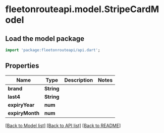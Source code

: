 # fleetonrouteapi.model.StripeCardModel

## Load the model package
```dart
import 'package:fleetonrouteapi/api.dart';
```

## Properties
Name | Type | Description | Notes
------------ | ------------- | ------------- | -------------
**brand** | **String** |  | 
**last4** | **String** |  | 
**expiryYear** | **num** |  | 
**expiryMonth** | **num** |  | 

[[Back to Model list]](../README.md#documentation-for-models) [[Back to API list]](../README.md#documentation-for-api-endpoints) [[Back to README]](../README.md)



